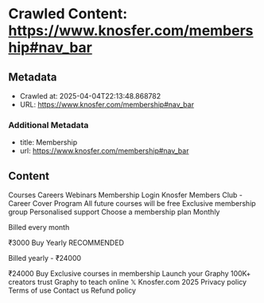 # Crawled Content: https://www.knosfer.com/membership#nav_bar

## Metadata
- Crawled at: 2025-04-04T22:13:48.868782
- URL: https://www.knosfer.com/membership#nav_bar

### Additional Metadata
- title: Membership
- url: https://www.knosfer.com/membership#nav_bar

## Content

Courses
Careers
Webinars
Membership
Login
Knosfer Members Club - Career Cover Program
All future courses will be free
Exclusive membership group
Personalised support
Choose a membership plan
Monthly

Billed every month

₹3000
Buy
Yearly RECOMMENDED

Billed yearly - ₹24000

₹24000
Buy
Exclusive courses in membership
Launch your Graphy
100K+ creators trust Graphy to teach online
𝕏
Knosfer.com  2025
Privacy policy
Terms of use
Contact us
Refund policy